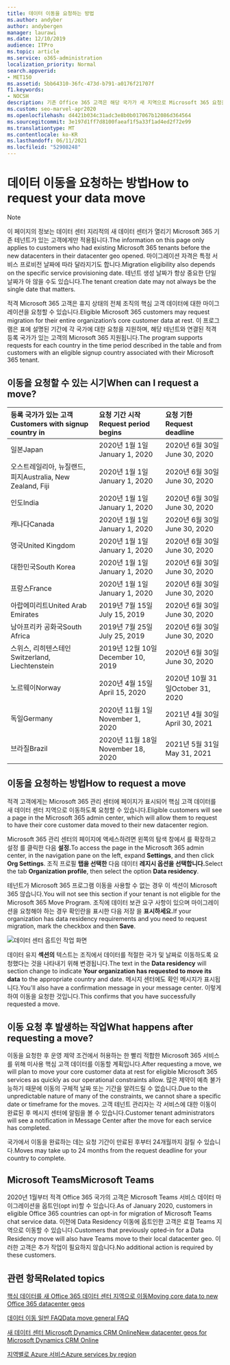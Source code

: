 ```yaml
---
title: 데이터 이동을 요청하는 방법
ms.author: andyber
author: andybergen
manager: laurawi
ms.date: 12/10/2019
audience: ITPro
ms.topic: article
ms.service: o365-administration
localization_priority: Normal
search.appverid:
- MET150
ms.assetid: 5bb64310-36fc-473d-b791-a0176f21707f
f1.keywords:
- NOCSH
description: 기존 Office 365 고객은 해당 국가가 새 지역으로 Microsoft 365 요청을 제출해야 합니다.
ms.custom: seo-marvel-apr2020
ms.openlocfilehash: d4421b034c31adc3e8b0b017067b12086d364564
ms.sourcegitcommit: 3e197d1ff7d8100faeaf1f5a33f1ad4ed2f72e99
ms.translationtype: MT
ms.contentlocale: ko-KR
ms.lasthandoff: 06/11/2021
ms.locfileid: "52908248"
---
```

# <a name="how-to-request-your-data-move"></a><span data-ttu-id="7650f-103">데이터 이동을 요청하는 방법</span><span class="sxs-lookup"><span data-stu-id="7650f-103">How to request your data move</span></span>

> [!NOTE]
> <span data-ttu-id="7650f-104">이 페이지의 정보는 데이터 센터 지리적의 새 데이터 센터가 열리기 Microsoft 365 기존 테넌트가 있는 고객에게만 적용됩니다.</span><span class="sxs-lookup"><span data-stu-id="7650f-104">The information on this page only applies to customers who had existing Microsoft 365 tenants before the new datacenters in their datacenter geo opened.</span></span> <span data-ttu-id="7650f-105">마이그레이션 자격은 특정 서비스 프로비전 날짜에 따라 달라지기도 합니다.</span><span class="sxs-lookup"><span data-stu-id="7650f-105">Migration eligibility also depends on the specific service provisioning date.</span></span>  <span data-ttu-id="7650f-106">테넌트 생성 날짜가 항상 중요한 단일 날짜가 아 않을 수도 있습니다.</span><span class="sxs-lookup"><span data-stu-id="7650f-106">The tenant creation date may not always be the single date that matters.</span></span>
  
<span data-ttu-id="7650f-107">적격 Microsoft 365 고객은 휴지 상태의 전체 조직의 핵심 고객 데이터에 대한 마이그레이션을 요청할 수 있습니다.</span><span class="sxs-lookup"><span data-stu-id="7650f-107">Eligible Microsoft 365 customers may request migration for their entire organization’s core customer data at rest.</span></span>  <span data-ttu-id="7650f-108">이 프로그램은 표에 설명된 기간에 각 국가에 대한 요청을 지원하며, 해당 테넌트와 연결된 적격 등록 국가가 있는 고객의 Microsoft 365 지원됩니다.</span><span class="sxs-lookup"><span data-stu-id="7650f-108">The program supports requests for each country in the time period described in the table and from customers with an eligible signup country associated with their Microsoft 365 tenant.</span></span>
  
## <a name="when-can-i-request-a-move"></a><span data-ttu-id="7650f-109">이동을 요청할 수 있는 시기</span><span class="sxs-lookup"><span data-stu-id="7650f-109">When can I request a move?</span></span>

| <span data-ttu-id="7650f-110">등록 국가가 있는 고객</span><span class="sxs-lookup"><span data-stu-id="7650f-110">Customers with signup country in</span></span> | <span data-ttu-id="7650f-111">요청 기간 시작</span><span class="sxs-lookup"><span data-stu-id="7650f-111">Request period begins</span></span> | <span data-ttu-id="7650f-112">요청 기한</span><span class="sxs-lookup"><span data-stu-id="7650f-112">Request deadline</span></span> |
|:-----|:-----|:-----|
|<span data-ttu-id="7650f-113">일본</span><span class="sxs-lookup"><span data-stu-id="7650f-113">Japan</span></span>  <br/> |<span data-ttu-id="7650f-114">2020년 1월 1일</span><span class="sxs-lookup"><span data-stu-id="7650f-114">January 1, 2020</span></span>  <br/> |<span data-ttu-id="7650f-115">2020년 6월 30일</span><span class="sxs-lookup"><span data-stu-id="7650f-115">June 30, 2020</span></span>  <br/> |
|<span data-ttu-id="7650f-116">오스트레일리아, 뉴질랜드, 피지</span><span class="sxs-lookup"><span data-stu-id="7650f-116">Australia, New Zealand, Fiji</span></span>  <br/> |<span data-ttu-id="7650f-117">2020년 1월 1일</span><span class="sxs-lookup"><span data-stu-id="7650f-117">January 1, 2020</span></span>  <br/> |<span data-ttu-id="7650f-118">2020년 6월 30일</span><span class="sxs-lookup"><span data-stu-id="7650f-118">June 30, 2020</span></span>  <br/> |
|<span data-ttu-id="7650f-119">인도</span><span class="sxs-lookup"><span data-stu-id="7650f-119">India</span></span>  <br/> |<span data-ttu-id="7650f-120">2020년 1월 1일</span><span class="sxs-lookup"><span data-stu-id="7650f-120">January 1, 2020</span></span>  <br/> |<span data-ttu-id="7650f-121">2020년 6월 30일</span><span class="sxs-lookup"><span data-stu-id="7650f-121">June 30, 2020</span></span>  <br/> |
|<span data-ttu-id="7650f-122">캐나다</span><span class="sxs-lookup"><span data-stu-id="7650f-122">Canada</span></span>  <br/> |<span data-ttu-id="7650f-123">2020년 1월 1일</span><span class="sxs-lookup"><span data-stu-id="7650f-123">January 1, 2020</span></span>  <br/> |<span data-ttu-id="7650f-124">2020년 6월 30일</span><span class="sxs-lookup"><span data-stu-id="7650f-124">June 30, 2020</span></span>  <br/> |
|<span data-ttu-id="7650f-125">영국</span><span class="sxs-lookup"><span data-stu-id="7650f-125">United Kingdom</span></span>  <br/> |<span data-ttu-id="7650f-126">2020년 1월 1일</span><span class="sxs-lookup"><span data-stu-id="7650f-126">January 1, 2020</span></span>  <br/> |<span data-ttu-id="7650f-127">2020년 6월 30일</span><span class="sxs-lookup"><span data-stu-id="7650f-127">June 30, 2020</span></span>  <br/> |
|<span data-ttu-id="7650f-128">대한민국</span><span class="sxs-lookup"><span data-stu-id="7650f-128">South Korea</span></span>  <br/> |<span data-ttu-id="7650f-129">2020년 1월 1일</span><span class="sxs-lookup"><span data-stu-id="7650f-129">January 1, 2020</span></span>  <br/> |<span data-ttu-id="7650f-130">2020년 6월 30일</span><span class="sxs-lookup"><span data-stu-id="7650f-130">June 30, 2020</span></span>  <br/> |
|<span data-ttu-id="7650f-131">프랑스</span><span class="sxs-lookup"><span data-stu-id="7650f-131">France</span></span>  <br/> |<span data-ttu-id="7650f-132">2020년 1월 1일</span><span class="sxs-lookup"><span data-stu-id="7650f-132">January 1, 2020</span></span>  <br/> |<span data-ttu-id="7650f-133">2020년 6월 30일</span><span class="sxs-lookup"><span data-stu-id="7650f-133">June 30, 2020</span></span>  <br/> |
|<span data-ttu-id="7650f-134">아랍에미리트</span><span class="sxs-lookup"><span data-stu-id="7650f-134">United Arab Emirates</span></span>  <br/> |<span data-ttu-id="7650f-135">2019년 7월 15일</span><span class="sxs-lookup"><span data-stu-id="7650f-135">July 15, 2019</span></span>  <br/> |<span data-ttu-id="7650f-136">2020년 6월 30일</span><span class="sxs-lookup"><span data-stu-id="7650f-136">June 30, 2020</span></span>  <br/> |
|<span data-ttu-id="7650f-137">남아프리카 공화국</span><span class="sxs-lookup"><span data-stu-id="7650f-137">South Africa</span></span>  <br/> |<span data-ttu-id="7650f-138">2019년 7월 25일</span><span class="sxs-lookup"><span data-stu-id="7650f-138">July 25, 2019</span></span>  <br/> |<span data-ttu-id="7650f-139">2020년 6월 30일</span><span class="sxs-lookup"><span data-stu-id="7650f-139">June 30, 2020</span></span>  <br/> |
|<span data-ttu-id="7650f-140">스위스, 리히텐스테인</span><span class="sxs-lookup"><span data-stu-id="7650f-140">Switzerland, Liechtenstein</span></span>  <br/> |<span data-ttu-id="7650f-141">2019년 12월 10일</span><span class="sxs-lookup"><span data-stu-id="7650f-141">December 10, 2019</span></span>  <br/> |<span data-ttu-id="7650f-142">2020년 6월 30일</span><span class="sxs-lookup"><span data-stu-id="7650f-142">June 30, 2020</span></span>  <br/> |
|<span data-ttu-id="7650f-143">노르웨이</span><span class="sxs-lookup"><span data-stu-id="7650f-143">Norway</span></span>  <br/> |<span data-ttu-id="7650f-144">2020년 4월 15일</span><span class="sxs-lookup"><span data-stu-id="7650f-144">April 15, 2020</span></span>  <br/> |<span data-ttu-id="7650f-145">2020년 10월 31일</span><span class="sxs-lookup"><span data-stu-id="7650f-145">October 31, 2020</span></span>  <br/> |
|<span data-ttu-id="7650f-146">독일</span><span class="sxs-lookup"><span data-stu-id="7650f-146">Germany</span></span>  <br/> |<span data-ttu-id="7650f-147">2020년 11월 1일</span><span class="sxs-lookup"><span data-stu-id="7650f-147">November 1, 2020</span></span>  <br/> |<span data-ttu-id="7650f-148">2021년 4월 30일</span><span class="sxs-lookup"><span data-stu-id="7650f-148">April 30, 2021</span></span>  <br/> |
|<span data-ttu-id="7650f-149">브라질</span><span class="sxs-lookup"><span data-stu-id="7650f-149">Brazil</span></span>  <br/> |<span data-ttu-id="7650f-150">2020년 11월 18일</span><span class="sxs-lookup"><span data-stu-id="7650f-150">November 18, 2020</span></span>  <br/> |<span data-ttu-id="7650f-151">2021년 5월 31일</span><span class="sxs-lookup"><span data-stu-id="7650f-151">May 31, 2021</span></span>  <br/> |

## <a name="how-to-request-a-move"></a><span data-ttu-id="7650f-152">이동을 요청하는 방법</span><span class="sxs-lookup"><span data-stu-id="7650f-152">How to request a move</span></span>

<span data-ttu-id="7650f-153">적격 고객에게는 Microsoft 365 관리 센터에 페이지가 표시되어 핵심 고객 데이터를 새 데이터 센터 지역으로 이동하도록 요청할 수 있습니다.</span><span class="sxs-lookup"><span data-stu-id="7650f-153">Eligible customers will see a page in the Microsoft 365 admin center, which will allow them to request to have their core customer data moved to their new datacenter region.</span></span>  
  
<span data-ttu-id="7650f-154">Microsoft 365 관리 센터의 페이지에 액세스하려면 왼쪽의 탐색 창에서 를 확장하고 설정 를 클릭한 다음 **설정.**</span><span class="sxs-lookup"><span data-stu-id="7650f-154">To access the page in the Microsoft 365 admin center, in the navigation pane on the left, expand **Settings**, and then click **Org Settings**.</span></span>
<span data-ttu-id="7650f-155">조직 프로필 **탭을 선택한** 다음 데이터 **레지시 옵션을 선택합니다.**</span><span class="sxs-lookup"><span data-stu-id="7650f-155">Select the tab **Organization profile**, then select the option **Data residency**.</span></span>
  
<span data-ttu-id="7650f-156">테넌트가 Microsoft 365 프로그램 이동을 사용할 수 없는 경우 이 섹션이 Microsoft 365 않습니다.</span><span class="sxs-lookup"><span data-stu-id="7650f-156">You will not see this section if your tenant is not eligible for the Microsoft 365 Move Program.</span></span>  <span data-ttu-id="7650f-157">조직에 데이터 보관 요구 사항이 있으며 마이그레이션을 요청해야 하는 경우 확인란을 표시한 다음 저장 을 **표시하세요.**</span><span class="sxs-lookup"><span data-stu-id="7650f-157">If your organization has data residency requirements and you need to request migration, mark the checkbox and then **Save**.</span></span>
  
![데이터 센터 옵트인 작업 화면](../media/dataresidencyflyoutae.jpg)
  
<span data-ttu-id="7650f-159">데이터 유지 **섹션의** 텍스트는 조직에서 데이터를  적절한 국가 및 날짜로 이동하도록 요청했다는 것을 나타내기 위해 변경됩니다.</span><span class="sxs-lookup"><span data-stu-id="7650f-159">The text in the **Data residency** will section change to indicate **Your organization has requested to move its data** to the appropriate country and date.</span></span> <span data-ttu-id="7650f-160">메시지 센터에도 확인 메시지가 표시됩니다.</span><span class="sxs-lookup"><span data-stu-id="7650f-160">You'll also have a confirmation message in your message center.</span></span> <span data-ttu-id="7650f-161">이렇게 하여 이동을 요청한 것입니다.</span><span class="sxs-lookup"><span data-stu-id="7650f-161">This confirms that you have successfully requested a move.</span></span> 
  
## <a name="what-happens-after-requesting-a-move"></a><span data-ttu-id="7650f-162">이동 요청 후 발생하는 작업</span><span class="sxs-lookup"><span data-stu-id="7650f-162">What happens after requesting a move?</span></span>

<span data-ttu-id="7650f-163">이동을 요청한 후 운영 제약 조건에서 허용하는 한 빨리 적합한 Microsoft 365 서비스를 위해 미사용 핵심 고객 데이터를 이동할 계획입니다.</span><span class="sxs-lookup"><span data-stu-id="7650f-163">After requesting a move, we will plan to move your core customer data at rest for eligible Microsoft 365 services as quickly as our operational constraints allow.</span></span> <span data-ttu-id="7650f-164">많은 제약이 예측 불가능하기 때문에 이동의 구체적 날짜 또는 기간을 알려드릴 수 없습니다.</span><span class="sxs-lookup"><span data-stu-id="7650f-164">Due to the unpredictable nature of many of the constraints, we cannot share a specific date or timeframe for the moves.</span></span> <span data-ttu-id="7650f-165">고객 테넌트 관리자는 각 서비스에 대한 이동이 완료된 후 메시지 센터에 알림을 볼 수 있습니다.</span><span class="sxs-lookup"><span data-stu-id="7650f-165">Customer tenant administrators will see a notification in Message Center after the move for each service has completed.</span></span>
  
<span data-ttu-id="7650f-166">국가에서 이동을 완료하는 데는 요청 기간이 만료된 후부터 24개월까지 걸릴 수 있습니다.</span><span class="sxs-lookup"><span data-stu-id="7650f-166">Moves may take up to 24 months from the request deadline for your country to complete.</span></span>
  
## <a name="microsoft-teams"></a><span data-ttu-id="7650f-167">Microsoft Teams</span><span class="sxs-lookup"><span data-stu-id="7650f-167">Microsoft Teams</span></span>

<span data-ttu-id="7650f-168">2020년 1월부터 적격 Office 365 국가의 고객은 Microsoft Teams 서비스 데이터 마이그레이션을 옵트인(opt in)할 수 있습니다.</span><span class="sxs-lookup"><span data-stu-id="7650f-168">As of January 2020, customers in eligible Office 365 countries can opt-in for migration of Microsoft Teams chat service data.</span></span>  <span data-ttu-id="7650f-169">이전에 Data Residency 이동에 옵트인한 고객은 로컬 Teams 지역으로 이동할 수 있습니다.</span><span class="sxs-lookup"><span data-stu-id="7650f-169">Customers that previously opted-in for a Data Residency move will also have Teams move to their local datacenter geo.</span></span>  <span data-ttu-id="7650f-170">이러한 고객은 추가 작업이 필요하지 않습니다.</span><span class="sxs-lookup"><span data-stu-id="7650f-170">No additional action is required by these customers.</span></span>

## <a name="related-topics"></a><span data-ttu-id="7650f-171">관련 항목</span><span class="sxs-lookup"><span data-stu-id="7650f-171">Related topics</span></span>

[<span data-ttu-id="7650f-172">핵심 데이터를 새 Office 365 데이터 센터 지역으로 이동</span><span class="sxs-lookup"><span data-stu-id="7650f-172">Moving core data to new Office 365 datacenter geos</span></span>](moving-data-to-new-datacenter-geos.md)

[<span data-ttu-id="7650f-173">데이터 이동 일반 FAQ</span><span class="sxs-lookup"><span data-stu-id="7650f-173">Data move general FAQ</span></span>](data-move-faq.yml)

[<span data-ttu-id="7650f-174">새 데이터 센터 Microsoft Dynamics CRM Online</span><span class="sxs-lookup"><span data-stu-id="7650f-174">New datacenter geos for Microsoft Dynamics CRM Online</span></span>](/power-platform/admin/new-datacenter-regions)
  
[<span data-ttu-id="7650f-175">지역별로 Azure 서비스</span><span class="sxs-lookup"><span data-stu-id="7650f-175">Azure services by region</span></span>](https://azure.microsoft.com/regions/)
